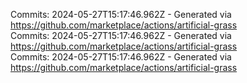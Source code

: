 Commits: 2024-05-27T15:17:46.962Z - Generated via https://github.com/marketplace/actions/artificial-grass
<br>
Commits: 2024-05-27T15:17:46.962Z - Generated via https://github.com/marketplace/actions/artificial-grass
<br>
Commits: 2024-05-27T15:17:46.962Z - Generated via https://github.com/marketplace/actions/artificial-grass
<br>

